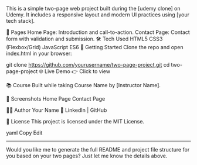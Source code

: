 This is a simple two-page web project built during the [udemy clone] on Udemy. It includes a responsive layout and modern UI practices using [your tech stack].

📄 Pages
Home Page: Introduction and call-to-action.
Contact Page: Contact form with validation and submission.
🛠️ Tech Used
HTML5
CSS3 (Flexbox/Grid)
JavaScript ES6
🚀 Getting Started
Clone the repo and open index.html in your browser:

git clone https://github.com/yourusername/two-page-project.git
cd two-page-project
🌐 Live Demo
👉 Click to view

📚 Course
Built while taking Course Name by [Instructor Name].

📸 Screenshots
Home Page	Contact Page

🧑‍💻 Author
Your Name
🔗 LinkedIn | GitHub

📝 License
This project is licensed under the MIT License.

yaml
Copy
Edit

---

Would you like me to generate the full README and project file structure for you based on your two pages? Just let me know the details above.



